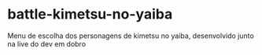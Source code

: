 # battle-kimetsu-no-yaiba
 Menu de escolha dos personagens de kimetsu no yaiba, desenvolvido junto na live do dev em dobro 
